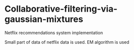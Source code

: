 # Collaborative-filtering-via-gaussian-mixtures
Netflix recommendations system implementation

Small part of data of netflix data is used. EM algorithm is used
